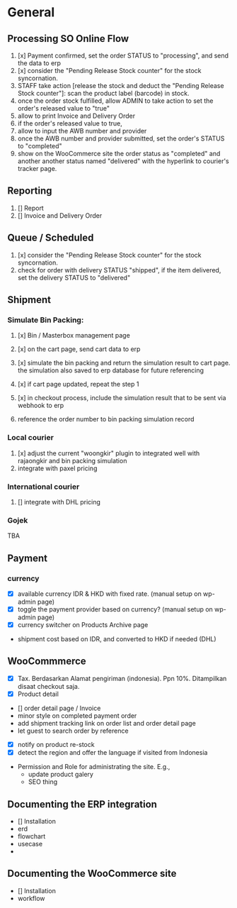 # General

<!-- @TODAY -->
## Processing SO Online Flow

1. [x] Payment confirmed, set the order STATUS to "processing", and send the data to erp 
1. [x] consider the "Pending Release Stock counter" for the stock syncornation.
1. STAFF take action [release the stock and deduct the "Pending Release Stock counter"]: scan the product label (barcode) in stock.
1. once the order stock fulfilled, allow ADMIN to take action to set the order's released value to "true"
1. allow to print Invoice and Delivery Order
1. if the order's released value to true, 
1. allow to input the AWB number and provider
1. once the AWB number and provider submitted, set the order's STATUS to "completed"
1. show on the WooCommerce site the order status as "completed" and another another status named "delivered" with the hyperlink to courier's tracker page.

## Reporting

1. [] Report
1. [] Invoice and Delivery Order

## Queue / Scheduled

1. [x] consider the "Pending Release Stock counter" for the stock syncornation.
1. check for order with delivery STATUS "shipped", if the item delivered, set the delivery STATUS to "delivered"

## Shipment

### Simulate Bin Packing:

1. [x] Bin / Masterbox management page

1. [x] on the cart page, send cart data to erp
1. [x] simulate the bin packing and return the simulation result to cart page. the simulation also saved to erp database for future referencing
1. [x] if cart page updated, repeat the step 1
1. [x] in checkout process, include the simulation result that to be sent via webhook to erp
1. reference the order number to bin packing simulation record

### Local courier

1. [x] adjust the current "woongkir" plugin to integrated well with rajaongkir and bin packing simulation
1. integrate with paxel pricing 

### International courier

1. [] integrate with DHL pricing 

### Gojek

TBA

## Payment

### currency

- [x] available currency IDR & HKD with fixed rate. (manual setup on wp-admin page)
- [x] toggle the payment provider based on currency? (manual setup on wp-admin page)
- [x] currency switcher on Products Archive page
-  shipment cost based on IDR, and converted to HKD if needed (DHL)

## WooCommmerce

- [x] Tax. Berdasarkan Alamat pengiriman (indonesia). Ppn 10%. Ditampilkan disaat checkout saja.
- [x] Product detail
- [] order detail page / Invoice
- minor style on completed payment order
- add shipment tracking link on order list and order detail page
- let guest to search order by reference
- [x] notify on product re-stock
- [x] detect the region and offer the language if visited from Indonesia
- Permission and Role for administrating the site. E.g.,
    - update product galery
    - SEO thing

## Documenting the ERP integration

- [] Installation
- erd
- flowchart
- usecase
- 

## Documenting the WooCommerce site

- [] Installation
- workflow




